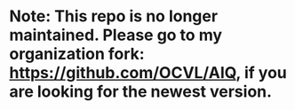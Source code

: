 # Note: This repo is no longer maintained. Please go to my organization fork: https://github.com/OCVL/AIQ, if you are looking for the newest version.
